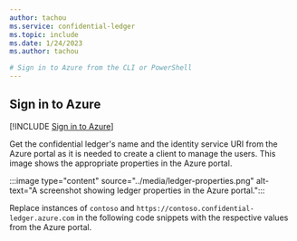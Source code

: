 ```yaml
---
author: tachou
ms.service: confidential-ledger
ms.topic: include
ms.date: 1/24/2023
ms.author: tachou

# Sign in to Azure from the CLI or PowerShell
---
```


## Sign in to Azure

[!INCLUDE [Sign in to Azure](~/reusable-content/ce-skilling/azure/includes/confidential-ledger-sign-in-azure.md)]

Get the confidential ledger's name and the identity service URI from the Azure portal as it is needed to create a client to manage the users. This image shows the appropriate properties in the Azure portal.

:::image type="content" source="../media/ledger-properties.png" alt-text="A screenshot showing ledger properties in the Azure portal.":::

Replace instances of `contoso` and  `https://contoso.confidential-ledger.azure.com` in the following code snippets with the respective values from the Azure portal.